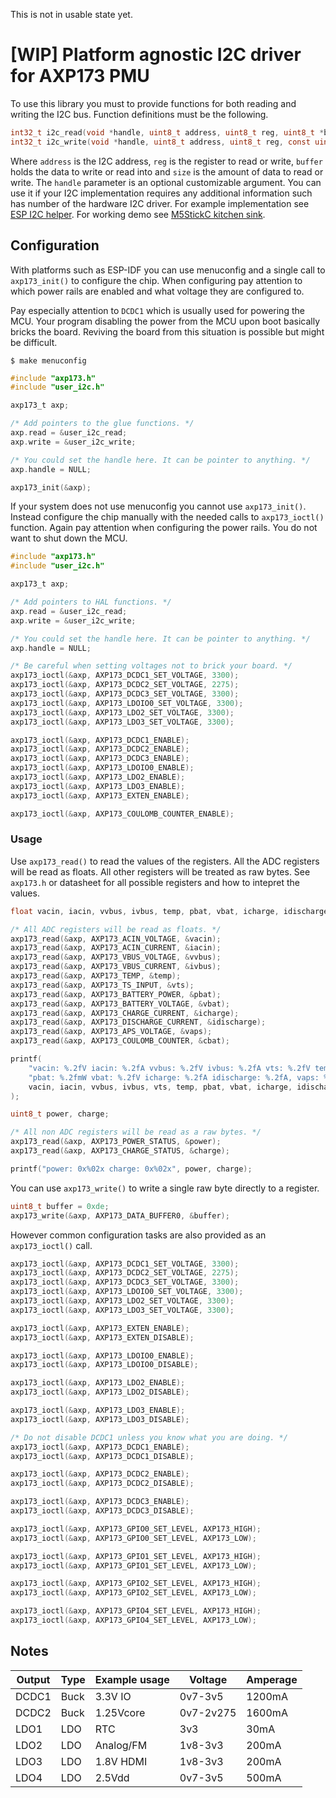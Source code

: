 This is not in usable state yet.

# [WIP] Platform agnostic I2C driver for AXP173 PMU

To use this library you must to provide functions for both reading and writing the I2C bus. Function definitions must be the following.

```c
int32_t i2c_read(void *handle, uint8_t address, uint8_t reg, uint8_t *buffer, uint16_t size);
int32_t i2c_write(void *handle, uint8_t address, uint8_t reg, const uint8_t *buffer, uint16_t size);
```

Where `address` is the I2C address, `reg` is the register to read or write, `buffer` holds the data to write or read into and `size` is the amount of data to read or write. The `handle` parameter is an optional customizable argument. You can use it if your I2C implementation requires any additional information such has number of the hardware I2C driver. For example implementation see [ESP I2C helper](https://github.com/tuupola/esp_i2c_helper). For working demo see [M5StickC kitchen sink](https://github.com/tuupola/esp_m5stick).

## Configuration

With platforms such as ESP-IDF you can use menuconfig and a single call to `axp173_init()` to configure the chip. When configuring pay attention to which power rails are enabled and what voltage they are configured to.

Pay especially attention to `DCDC1` which is usually used for powering the MCU. Your program disabling the power from the MCU upon boot basically bricks the board. Reviving the board from this situation is possible but might be difficult.

```
$ make menuconfig
```

```c
#include "axp173.h"
#include "user_i2c.h"

axp173_t axp;

/* Add pointers to the glue functions. */
axp.read = &user_i2c_read;
axp.write = &user_i2c_write;

/* You could set the handle here. It can be pointer to anything. */
axp.handle = NULL;

axp173_init(&axp);
```

If your system does not use menuconfig you cannot use `axp173_init()`. Instead configure the chip manually with the needed calls to `axp173_ioctl()` function. Again pay attention when configuring the power rails. You do not want to shut down the MCU.

```c
#include "axp173.h"
#include "user_i2c.h"

axp173_t axp;

/* Add pointers to HAL functions. */
axp.read = &user_i2c_read;
axp.write = &user_i2c_write;

/* You could set the handle here. It can be pointer to anything. */
axp.handle = NULL;

/* Be careful when setting voltages not to brick your board. */
axp173_ioctl(&axp, AXP173_DCDC1_SET_VOLTAGE, 3300);
axp173_ioctl(&axp, AXP173_DCDC2_SET_VOLTAGE, 2275);
axp173_ioctl(&axp, AXP173_DCDC3_SET_VOLTAGE, 3300);
axp173_ioctl(&axp, AXP173_LDOIO0_SET_VOLTAGE, 3300);
axp173_ioctl(&axp, AXP173_LDO2_SET_VOLTAGE, 3300);
axp173_ioctl(&axp, AXP173_LDO3_SET_VOLTAGE, 3300);

axp173_ioctl(&axp, AXP173_DCDC1_ENABLE);
axp173_ioctl(&axp, AXP173_DCDC2_ENABLE);
axp173_ioctl(&axp, AXP173_DCDC3_ENABLE);
axp173_ioctl(&axp, AXP173_LDOIO0_ENABLE);
axp173_ioctl(&axp, AXP173_LDO2_ENABLE);
axp173_ioctl(&axp, AXP173_LDO3_ENABLE);
axp173_ioctl(&axp, AXP173_EXTEN_ENABLE);

axp173_ioctl(&axp, AXP173_COULOMB_COUNTER_ENABLE);
```

### Usage

Use `axp173_read()` to read the values of the registers. All the
ADC registers will be read as floats. All other registers will be treated as raw bytes.
See `axp173.h` or datasheet for all possible registers and how to intepret the values.

```c
float vacin, iacin, vvbus, ivbus, temp, pbat, vbat, icharge, idischarge, vaps, cbat;

/* All ADC registers will be read as floats. */
axp173_read(&axp, AXP173_ACIN_VOLTAGE, &vacin);
axp173_read(&axp, AXP173_ACIN_CURRENT, &iacin);
axp173_read(&axp, AXP173_VBUS_VOLTAGE, &vvbus);
axp173_read(&axp, AXP173_VBUS_CURRENT, &ivbus);
axp173_read(&axp, AXP173_TEMP, &temp);
axp173_read(&axp, AXP173_TS_INPUT, &vts);
axp173_read(&axp, AXP173_BATTERY_POWER, &pbat);
axp173_read(&axp, AXP173_BATTERY_VOLTAGE, &vbat);
axp173_read(&axp, AXP173_CHARGE_CURRENT, &icharge);
axp173_read(&axp, AXP173_DISCHARGE_CURRENT, &idischarge);
axp173_read(&axp, AXP173_APS_VOLTAGE, &vaps);
axp173_read(&axp, AXP173_COULOMB_COUNTER, &cbat);

printf(
    "vacin: %.2fV iacin: %.2fA vvbus: %.2fV ivbus: %.2fA vts: %.2fV temp: %.0fC "
    "pbat: %.2fmW vbat: %.2fV icharge: %.2fA idischarge: %.2fA, vaps: %.2fV cbat: %.2fmAh",
    vacin, iacin, vvbus, ivbus, vts, temp, pbat, vbat, icharge, idischarge, vaps, cbat
);
```

```c
uint8_t power, charge;

/* All non ADC registers will be read as a raw bytes. */
axp173_read(&axp, AXP173_POWER_STATUS, &power);
axp173_read(&axp, AXP173_CHARGE_STATUS, &charge);

printf("power: 0x%02x charge: 0x%02x", power, charge);
```

You can use `axp173_write()` to write a single raw byte directly to a register.

```c
uint8_t buffer = 0xde;
axp173_write(&axp, AXP173_DATA_BUFFER0, &buffer);
```

However common configuration tasks are also provided as an `axp173_ioctl()` call.

```c
axp173_ioctl(&axp, AXP173_DCDC1_SET_VOLTAGE, 3300);
axp173_ioctl(&axp, AXP173_DCDC2_SET_VOLTAGE, 2275);
axp173_ioctl(&axp, AXP173_DCDC3_SET_VOLTAGE, 3300);
axp173_ioctl(&axp, AXP173_LDOIO0_SET_VOLTAGE, 3300);
axp173_ioctl(&axp, AXP173_LDO2_SET_VOLTAGE, 3300);
axp173_ioctl(&axp, AXP173_LDO3_SET_VOLTAGE, 3300);

axp173_ioctl(&axp, AXP173_EXTEN_ENABLE);
axp173_ioctl(&axp, AXP173_EXTEN_DISABLE);

axp173_ioctl(&axp, AXP173_LDOIO0_ENABLE);
axp173_ioctl(&axp, AXP173_LDOIO0_DISABLE);

axp173_ioctl(&axp, AXP173_LDO2_ENABLE);
axp173_ioctl(&axp, AXP173_LDO2_DISABLE);

axp173_ioctl(&axp, AXP173_LDO3_ENABLE);
axp173_ioctl(&axp, AXP173_LDO3_DISABLE);

/* Do not disable DCDC1 unless you know what you are doing. */
axp173_ioctl(&axp, AXP173_DCDC1_ENABLE);
axp173_ioctl(&axp, AXP173_DCDC1_DISABLE);

axp173_ioctl(&axp, AXP173_DCDC2_ENABLE);
axp173_ioctl(&axp, AXP173_DCDC2_DISABLE);

axp173_ioctl(&axp, AXP173_DCDC3_ENABLE);
axp173_ioctl(&axp, AXP173_DCDC3_DISABLE);

axp173_ioctl(&axp, AXP173_GPIO0_SET_LEVEL, AXP173_HIGH);
axp173_ioctl(&axp, AXP173_GPIO0_SET_LEVEL, AXP173_LOW);

axp173_ioctl(&axp, AXP173_GPIO1_SET_LEVEL, AXP173_HIGH);
axp173_ioctl(&axp, AXP173_GPIO1_SET_LEVEL, AXP173_LOW);

axp173_ioctl(&axp, AXP173_GPIO2_SET_LEVEL, AXP173_HIGH);
axp173_ioctl(&axp, AXP173_GPIO2_SET_LEVEL, AXP173_LOW);

axp173_ioctl(&axp, AXP173_GPIO4_SET_LEVEL, AXP173_HIGH);
axp173_ioctl(&axp, AXP173_GPIO4_SET_LEVEL, AXP173_LOW);
```

## Notes

| Output | Type | Example usage | Voltage   | Amperage |
|--------|------|---------------|-----------|----------|
| DCDC1  | Buck | 3.3V IO       | 0v7-3v5   | 1200mA   |
| DCDC2  | Buck | 1.25Vcore     | 0v7-2v275 | 1600mA   |
| LDO1   | LDO  | RTC           | 3v3       | 30mA     |
| LDO2   | LDO  | Analog/FM     | 1v8-3v3   | 200mA    |
| LDO3   | LDO  | 1.8V HDMI     | 1v8-3v3   | 200mA    |
| LDO4   | LDO  | 2.5Vdd        | 0v7-3v5   | 500mA     |

